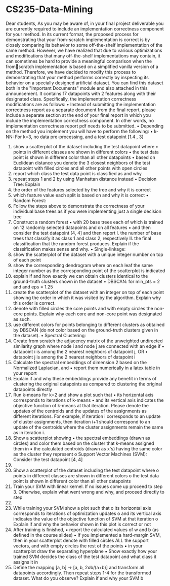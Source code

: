 # CS235-Data-Mining
Dear students,
As you may be aware of, in your final project deliverable you are currently required to 
include an implementation correctness component for your method. In its current 
format, the proposed process for demonstrating that your from-scratch 
implementation is correct is by closely comparing its behavior to some off-the-shelf 
implementation of the same method. However, we have realized that due to various 
optimizations and modifications that many off-the-shelf implementations may 
contain, it can sometimes be hard to provide a meaningful comparison when the fromscratch implementation is based on a simplified vanilla version of a method.
Therefore, we have decided to modify this process to demonstrating that your method 
performs correctly by inspecting its behavior on a specially designed artificial dataset. 
You can find this dataset both in the "Important Documents" module and also 
attached in this announcement. It contains 17 datapoints with 2 features along with 
their designated class. Specifically, the implementation correctness modifications are 
as follows:
• Instead of submitting the implementation correctness report as a separate 
document from the final report, please include a separate section at the end 
of your final report in which you include the implementation correctness 
component. In other words, no implementation correctness report pdf 
needs to be submitted.
• Depending on the method you implement you will have to perform the 
following:
• k-NN: For k=3, no data pre-processing, and a test datapoint 
[1.4 , 3]
1. show a scatterplot of the dataset including the test 
datapoint where
• points in different classes are shown in 
different colors
• the test data point is shown in different 
color than all other datapoints
• based on Euclidean distance you denote 
the 3 closest neighbors of the test 
datapoint with filled circles and all other 
points with open circles
2. report which class the test data point is classified as 
and why
3. repeat steps 1 and 2 by using Manhattan distance 
instead
• Decision Tree: Explain
1. the order of the features selected by the tree and 
why it is correct
2. which feature value each split is based on and why 
it is correct
• Random Forest:
1. Follow the steps above to demonstrate the 
correctness of your individual base trees as if you 
were implementing just a single decision tree
2. Construct a random forest
▪ with 20 base trees each of which is 
trained on 12 randomly selected 
datapoints and on all features
▪ and then consider the test datapoint [4, 
4] and then report
I. the number of base trees that 
classify it as class 1 and class 
2, respectively
II. the final classification that 
the random forest produces. 
Explain if the classification 
makes sense and why.
• Single-linkage:
1. show the scatterplot of the dataset with a unique 
integer number on top of each point
2. show the corresponding dendrogram where on each 
leaf the same integer number as the corresponding 
point of the scatterplot is indicated
3. explain if and how exactly we can obtain clusters 
identical to the ground-truth clusters shown in the 
dataset
• DBSCAN: for min_pts = 2 and and eps = 1.25
1. create the scatterplot of the dataset with an integer 
on top of each point showing the order in which it 
was visited by the algorithm. Explain why this 
order is correct.
2. denote with filled circles the core points and with 
empty circles the non-core points. Explain why
each core and non-core point was designated as 
such.
3. use different colors for points belonging to different 
clusters as obtained by DBSCAN (do not color 
based on the ground-truth clusters given in the 
dataset).
• Spectral Clustering:
1. Create from scratch the adjacency matrix of the 
unweighted undirected similarity graph where node 
i and node j are connected with an edge if
▪ datapoint i is among the 2 nearest 
neighbors of datapoint j,
OR
▪ datapoint j is among the 2 nearest 
neighbors of datapoint i
2. Calculate the spectral embeddings of dimension 2 
based on the Normalized Laplacian, and
▪ report them numerically in a latex table 
in your report
3. Explain if and why these embeddings provide any 
benefit in terms of clustering the original datapoints 
as compared to clustering the original datapoints 
directly
4. Run k-means for k=2 and show a plot such that
▪ its horizontal axis corresponds to 
iterations of k-means
▪ and its vertical axis indicates the 
objective function of k-means at that 
iteration.
Please denote the updates of the 
centroids and the updates of the 
assignments as different iterations. For 
example, if iteration i corresponds to an 
update of cluster assignments, then 
iteration i+1 should correspond to an 
update of the centroids where the cluster 
assignments remain the same as in 
iteration i.
5. Show a scatterplot showing
▪ the spectral embeddings (drawn as 
circles) and color them based on the 
cluster that k-means assigned them in
▪ the calculated centroids (drawn as x's) 
having the same color as the cluster they 
represent
o Support Vector Machines (SVM): Consider the test datapoint [4, 4]
1.
1. Show a scatterplot of the dataset including the test 
datapoint where
o points in different classes are shown in 
different colors
o the test data point is shown in different 
color than all other datapoints
2. Train your SVM with linear kernel. If no issues 
come up proceed to step 3. Otherwise, explain what 
went wrong and why, and proceed directly to step 
5.
3. While training your SVM show a plot such that
o its horizontal axis corresponds to 
iterations of optimization updates
o and its vertical axis indicates the value 
of the objective function of SVM at that 
iteration
o Explain if and why the behavior shown 
in this plot is correct or not
4. After training is finished,
▪ report the calculated values of w and b 
(as defined in the course slides)
▪ If you implemented a hard-margin 
SVM, then in your scatterplot denote 
with filled circles ALL the support 
vectors, and with empty circles the rest 
of the points
▪ in your scatterplot draw the separating 
hyperplane
▪ Show exactly how your trained SVM 
decides the class of the test datapoint 
and what class it assigns it in
5. Define the mapping [a, b] -> [a, b, 2*a*b/(a+b)] and 
transform all datapoints accordingly. Then repeat 
steps 1-4 for the transformed dataset. What do you 
observe? Explain if and why your SVM b
